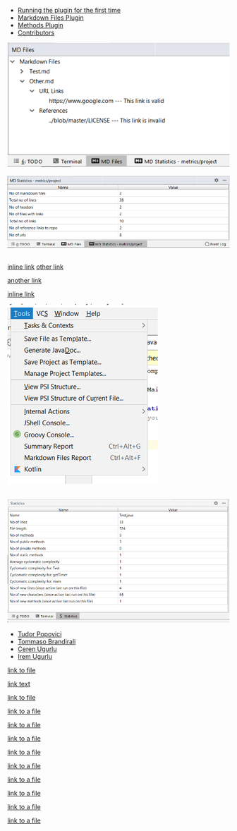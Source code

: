 * [Running the plugin for the first time](#running-the-plugin-for-the-first-time)
* [Markdown Files Plugin](#markdown-files-plugin)
* [Methods Plugin](#methods-plugin)
* [Contributors](#contributors)

![src/main/images/image4.png](images/image4.png)<br/><br/>
![Image of MD Statistics](images/image3.png)<br/><br/>


[inline link](build.gradle#L21-L25)
[other link](build.gradle#L22)

[another link](https://github.com/tudorpopovici1/demo-plugin-jetbrains-project/blame/master/src/main/java/actions/MarkdownAction.java#L38)

[inline link](build.gradle#L25)

[1]: https://www.jetbrains.com

![Image of Tools Menu](src/main/images/image1.png)<br/><br/>

![Image of Statistics](images/image2.png)

* [Tudor Popovici](https://github.com/tudorpopovici1)
* [Tommaso Brandirali](https://github.com/TommasoBrandirali)
* [Ceren Ugurlu](https://github.com/cugurlu)
* [Irem Ugurlu](https://github.com/iremugurlu)

[link to file](src/main/java/SummaryData.java)

[link text itself]: http://www.reddit.com
[link text][link text itself]

[link to file](build.gradle)
 
[link to a file](src/main/java/actions/FileStatistics.java)       

[link to a file](src/main/java/data/LinkStatistics.java)

[link to a file](src/main/java/actions/DataAggregator.java) 
 
[link to a file](src/main/java/data/MDStatistics.java)

[link to a file](src/main/java/service/new_file.txt)

[link to a file](src/main/java/actions/FileStatistics.java)  


[link to a file](src/main/java/services/JavaRecursiveMethodVisitor.java) 

[link to a file](src/main/java/data/MethodAction.java)

[link to a file](src/main/resources/my_file.txt)